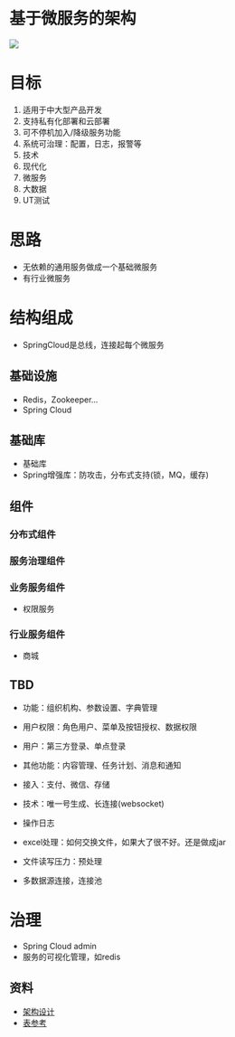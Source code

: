 # 基于微服务的架构
![](https://tech.wangyaqi.cn/s/distarch/arch.jpg)

# 目标
1. 适用于中大型产品开发
1. 支持私有化部署和云部署
1. 可不停机加入/降级服务功能
1. 系统可治理：配置，日志，报警等
1. 技术
  1. 现代化
  1. 微服务
  1. 大数据
  1. UT测试

# 思路
* 无依赖的通用服务做成一个基础微服务
* 有行业微服务

# 结构组成
* SpringCloud是总线，连接起每个微服务

## 基础设施
* Redis，Zookeeper...
* Spring Cloud

## 基础库
* 基础库
* Spring增强库：防攻击，分布式支持(锁，MQ，缓存)

## 组件
### 分布式组件

### 服务治理组件

### 业务服务组件
* 权限服务

### 行业服务组件
* 商城

## TBD
* 功能：组织机构、参数设置、字典管理
* 用户权限：角色用户、菜单及按钮授权、数据权限
* 用户：第三方登录、单点登录
* 其他功能：内容管理、任务计划、消息和通知
* 接入：支付、微信、存储
* 技术：唯一号生成、长连接(websocket)

* 操作日志
* excel处理：如何交换文件，如果大了很不好。还是做成jar
* 文件读写压力：预处理
* 多数据源连接，连接池

# 治理
* Spring Cloud admin
* 服务的可视化管理，如redis

## 资料
* [架构设计](https://tech.wangyaqi.cn/#/distarch/SUMMARY)
* [表参考](https://github.com/shuzheng/zheng/blob/master/project-datamodel/zheng.png)

